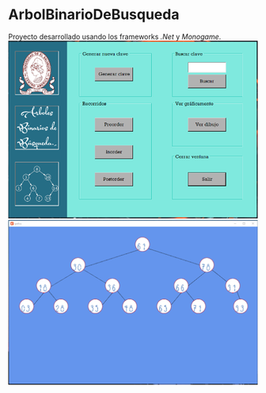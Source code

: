 ﻿# ArbolBinarioDeBusqueda

Proyecto desarrollado usando los frameworks *.Net* y *Monogame*.<br>
![Meain menu](https://raw.githubusercontent.com/us21003/ArbolBinarioDeBusqueda/main/Project91/screenshot.png)
![graphic](https://raw.githubusercontent.com/us21003/ArbolBinarioDeBusqueda/main/Project91/grafic.png)
